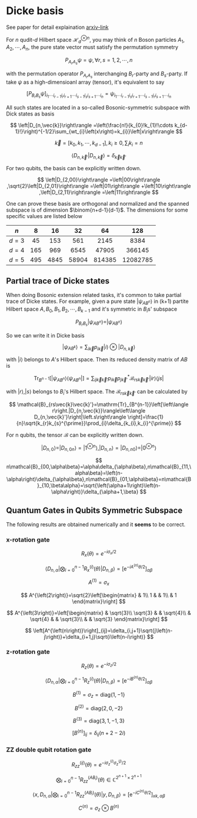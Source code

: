 # Dicke basis

See paper for detail explaination [arxiv-link](http://arxiv.org/abs/1904.07358)

For $n$ qudit-$d$ Hilbert space $\mathcal{H}_d^{\otimes n}$, you may think of $n$ Boson particles $A_1,A_2,\cdots,A_n$, the pure state vector must satisfy the permutation symmetry

$$ P_{A_rA_s} \psi=\psi,\forall r,s=1,2,\cdots,n$$

with the permutation operator $P_{A_rA_s}$ interchanging $B_r$-party and $B_s$-party. If take $\psi$ as a high-dimensioanl array (tensor), it's equivalent to say

$$ \left[P_{B_{r}B_{s}}\psi\right]_{i_{1}\cdots i_{r-1}i_{r}i_{r+1}\cdots i_{s-1}i_{s}i_{s+1}\cdots i_{n}}=\psi_{i_{1}\cdots i_{r-1}i_{s}i_{r+1}\cdots i_{s-1}i_{r}i_{s+1}\cdots i_{n}} $$

All such states are located in a so-called Bosonic-symmetric subspace with Dick states as basis

$$ \left|D_{n,\vec{k}}\right\rangle =\left(\frac{n!}{k_{0}!k_{1}!\cdots k_{d-1}!}\right)^{-1/2}\sum_{wt_{i}\left(x\right)=k_{i}}\left|x\right\rangle $$

$$ \vec{k}=\left[k_{0},k_{1},\cdots,k_{d-1}\right],k_{i}\geq0,\sum_{i}k_{i}=n $$

$$ \left\langle D_{n,\vec{k}'}\right.\left|D_{n,\vec{k}}\right\rangle =\delta_{\vec{k}\vec{k}'} $$

For two qubits, the basis can be explicitly written down.

$$ \left|D_{2,00}\right\rangle =\left|00\right\rangle ,\sqrt{2}\left|D_{2,01}\right\rangle =\left|01\right\rangle +\left|10\right\rangle ,\left|D_{2,11}\right\rangle =\left|11\right\rangle $$

One can prove these basis are orthogonal and normalized and the spanned subspace is of dimension $\binom{n+d-1}{d-1}$. The dimensions for some specific values are listed below

| $n$ | 8 | 16 | 32 | 64 | 128 |
| :-: | :-: | :-: | :-: | :-: | :-: |
| $d=3$ | 45 | 153 | 561 | 2145 | 8384 |
| $d=4$ | 165 | 969 | 6545 | 47905 | 366145 |
| $d=5$ | 495 | 4845 | 58904 | 814385 | 12082785 |

## Partial trace of Dicke states

When doing Bosonic extension related tasks, it's common to take partial trace of Dicke states. For example, given a pure state $|\psi_{AB^n}\rangle$ in (k+1) partite Hilbert space $A,B_0,B_1,B_2,\cdots,B_{k-1}$ and it's symmetric in $B_i$s' subspace

$$ P_{B_rB_s}|\psi_{AB^n}\rangle=|\psi_{AB^n}\rangle $$

So we can write it in Dicke basis

$$ |\psi_{AB^{k}}\rangle=\sum_{i\vec{k}}p_{i\vec{k}}|i\rangle\otimes|D_{n,\vec{k}}\rangle $$

with $|i\rangle$ belongs to $A$'s Hilbert space. Then its reduced density matrix of $AB$ is

$$ \mathrm{Tr}_{B^{n-1}}\left[|\psi_{AB^{n}}\rangle\left\langle \psi_{AB^{n}}\right|\right]=\sum_{ij\vec{k}\vec{k}'}p_{i\vec{k}}p_{j\vec{k}'}^{*}\mathcal{B}_{rs\vec{k}\vec{k}'}|ir\rangle\left\langle js\right| $$

with $|r \rangle,|s\rangle$ belongs to $B_i$'s Hilbert space. The $\mathcal{B}_{rs\vec{k}\vec{k}'}$ can be calculated by

$$ \mathcal{B}_{rs\vec{k}\vec{k}'}=\mathrm{Tr}_{B^{n-1}}\left[\left\langle r\right.|D_{n,\vec{k}}\rangle\left\langle D_{n,\vec{k}'}\right|\left.s\right\rangle \right]=\frac{1}{n}\sqrt{k_{r}k_{s}^{\prime}}\prod_{i}\delta_{k_{i},k_{i}^{\prime}} $$

For n qubits, the tensor $\mathcal{B}$ can be explicitly written down.

$$ |D_{n,0}\rangle=|D_{n,0n}\rangle=|1^{\otimes n}\rangle,|D_{n,n}\rangle=|D_{n,n0}\rangle=|0^{\otimes n}\rangle $$

$$ n\mathcal{B}_{00,\alpha\beta}=\alpha\delta_{\alpha\beta},n\mathcal{B}_{11,\alpha\beta}=\left(n-\alpha\right)\delta_{\alpha\beta},n\mathcal{B}_{01,\alpha\beta}=n\mathcal{B}_{10,\beta\alpha}=\sqrt{\left(\alpha+1\right)\left(n-\alpha\right)}\delta_{\alpha+1,\beta} $$

## Quantum Gates in Qubits Symmetric Subspace

The following results are obtained numerically and it **seems** to be correct.

### x-rotation gate

$$ R_{x}\left(\theta\right)=e^{-i\sigma_{x}/2} $$

$$ \langle D_{n,\alpha}|\bigotimes_{i=0}^{n-1}R_{x}^{\left(i\right)}\left(\theta\right)|D_{n,\beta}\rangle=\left[\mathrm{e}^{-iA^{\left(n\right)}\theta/2}\right]_{\alpha\beta} $$

$$ A^{\left(1\right)}=\sigma_{x} $$

$$ A^{\left(2\right)}=\sqrt{2}\left[\begin{matrix} & 1\\
1 &  & 1\\
 & 1
\end{matrix}\right] $$

$$ A^{\left(3\right)}=\left[\begin{matrix} & \sqrt{3}\\
\sqrt{3} &  & \sqrt{4}\\
 & \sqrt{4} &  & \sqrt{3}\\
 &  & \sqrt{3}
\end{matrix}\right] $$

$$ \left[A^{\left(n\right)}\right]_{ij}=\delta_{i,j+1}\sqrt{j\left(n-j\right)}+\delta_{i+1,j}\sqrt{i\left(n-i\right)} $$

### z-rotation gate

$$ R_{z}\left(\theta\right)=e^{-i\sigma_{z}/2} $$

$$ \langle D_{n,\alpha}|\bigotimes_{i=0}^{n-1}R_{z}^{\left(i\right)}\left(\theta\right)|D_{n,\beta}\rangle=\left[\mathrm{e}^{-iB^{\left(n\right)}\theta/2}\right]_{\alpha\beta} $$

$$ B^{\left(1\right)}=\sigma_{z}=\mathrm{diag}\left\{ 1,-1\right\}  $$

$$ B^{\left(2\right)}=\mathrm{diag}\left\{ 2,0,-2\right\} $$

$$ B^{\left(3\right)}=\mathrm{diag}\left\{ 3,1,-1,3\right\} $$

$$ \left[B^{\left(n\right)}\right]_{ij}=\delta_{ij}\left(n+2-2i\right) $$

### ZZ double qubit rotation gate

$$ R_{zz}^{\left(ij\right)}\left(\theta\right)=e^{-i\sigma_{z}^{\left(i\right)}\sigma_{z}^{\left(j\right)}/2} $$

$$ \bigotimes_{i=0}^{n-1}R_{zz}^{\left(AB_{i}\right)}\left(\theta\right)\in\mathbb{C}^{2^{n+1}\times2^{n+1}} $$

$$ \langle x,D_{n,\alpha}|\bigotimes_{i=0}^{n-1}R_{zz}^{\left(AB_{i}\right)}\left(\theta\right)|y,D_{n,\beta}\rangle=\left[\mathrm{e}^{-iC^{\left(n\right)}\theta/2}\right]_{xk,\alpha\beta} $$

$$ C^{\left(n\right)}=\sigma_{z}\otimes B^{\left(n\right)} $$
